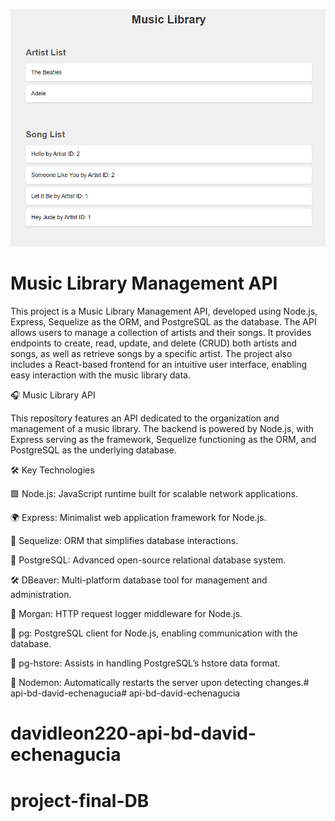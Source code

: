 ![Imagen del frontend](./img/image.png)

# Music Library Management API

This project is a Music Library Management API, developed using Node.js, Express, Sequelize as the ORM, and PostgreSQL as the database. The API allows users to manage a collection of artists and their songs. It provides endpoints to create, read, update, and delete (CRUD) both artists and songs, as well as retrieve songs by a specific artist. The project also includes a React-based frontend for an intuitive user interface, enabling easy interaction with the music library data.

🎧 Music Library API

This repository features an API dedicated to the organization and management of a music library. The backend is powered by Node.js, with Express serving as the framework, Sequelize functioning as the ORM, and PostgreSQL as the underlying database.

🛠️ Key Technologies

🟩 Node.js: JavaScript runtime built for scalable network applications.

🌍 Express: Minimalist web application framework for Node.js.

🔄 Sequelize: ORM that simplifies database interactions.

🐘 PostgreSQL: Advanced open-source relational database system.

🛠️ DBeaver: Multi-platform database tool for management and administration.

📝 Morgan: HTTP request logger middleware for Node.js.

📡 pg: PostgreSQL client for Node.js, enabling communication with the database.

🔄 pg-hstore: Assists in handling PostgreSQL’s hstore data format.

🚀 Nodemon: Automatically restarts the server upon detecting changes.# api-bd-david-echenagucia# api-bd-david-echenagucia
# davidleon220-api-bd-david-echenagucia
# project-final-DB
